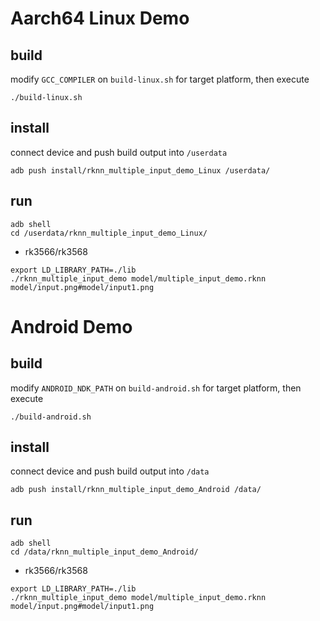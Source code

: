 # Aarch64 Linux Demo
## build

modify `GCC_COMPILER` on `build-linux.sh` for target platform, then execute

```
./build-linux.sh
```

## install

connect device and push build output into `/userdata`

```
adb push install/rknn_multiple_input_demo_Linux /userdata/
```

## run

```
adb shell
cd /userdata/rknn_multiple_input_demo_Linux/
```

- rk3566/rk3568
```
export LD_LIBRARY_PATH=./lib
./rknn_multiple_input_demo model/multiple_input_demo.rknn model/input.png#model/input1.png
```

# Android Demo
## build

modify `ANDROID_NDK_PATH` on `build-android.sh` for target platform, then execute

```
./build-android.sh
```

## install

connect device and push build output into `/data`

```
adb push install/rknn_multiple_input_demo_Android /data/
```

## run

```
adb shell
cd /data/rknn_multiple_input_demo_Android/
```

- rk3566/rk3568
```
export LD_LIBRARY_PATH=./lib
./rknn_multiple_input_demo model/multiple_input_demo.rknn model/input.png#model/input1.png
```